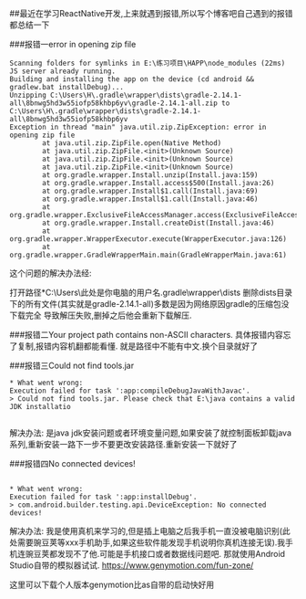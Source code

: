 
##最近在学习ReactNative开发,上来就遇到报错,所以写个博客吧自己遇到的报错都总结一下

###报错一error in opening zip file
```
Scanning folders for symlinks in E:\练习项目\HAPP\node_modules (22ms)
JS server already running.
Building and installing the app on the device (cd android && gradlew.bat installDebug)...
Unzipping C:\Users\H\.gradle\wrapper\dists\gradle-2.14.1-all\8bnwg5hd3w55iofp58khbp6yv\gradle-2.14.1-all.zip to C:\Users\H\.gradle\wrapper\dists\gradle-2.14.1-all\8bnwg5hd3w55iofp58khbp6yv
Exception in thread "main" java.util.zip.ZipException: error in opening zip file
        at java.util.zip.ZipFile.open(Native Method)
        at java.util.zip.ZipFile.<init>(Unknown Source)
        at java.util.zip.ZipFile.<init>(Unknown Source)
        at java.util.zip.ZipFile.<init>(Unknown Source)
        at org.gradle.wrapper.Install.unzip(Install.java:159)
        at org.gradle.wrapper.Install.access$500(Install.java:26)
        at org.gradle.wrapper.Install$1.call(Install.java:69)
        at org.gradle.wrapper.Install$1.call(Install.java:46)
        at org.gradle.wrapper.ExclusiveFileAccessManager.access(ExclusiveFileAccessManager.java:65)
        at org.gradle.wrapper.Install.createDist(Install.java:46)
        at org.gradle.wrapper.WrapperExecutor.execute(WrapperExecutor.java:126)
        at org.gradle.wrapper.GradleWrapperMain.main(GradleWrapperMain.java:61)
```
这个问题的解决办法经:

打开路径*C:\Users\此处是你电脑的用户名\.gradle\wrapper\dists
删除dists目录下的所有文件(其实就是gradle-2.14.1-all)多数是因为网络原因gradle的压缩包没下载完全
导致解压失败,删掉之后他会重新下载解压.

###报错二Your project path contains non-ASCII characters.
具体报错内容忘了复制,报错内容机翻都能看懂.
就是路径中不能有中文.换个目录就好了


###报错三Could not find tools.jar

```
* What went wrong:
Execution failed for task ':app:compileDebugJavaWithJavac'.
> Could not find tools.jar. Please check that E:\java contains a valid JDK installatio


```
解决办法:
是java jdk安装问题或者环境变量问题,如果安装了就控制面板卸载java系列,重新安装一路下一步不要更改安装路径.重新安装一下就好了

###报错四No connected devices!

```

* What went wrong:
Execution failed for task ':app:installDebug'.
> com.android.builder.testing.api.DeviceException: No connected devices!

```
解决办法:
我是使用真机来学习的,但是插上电脑之后我手机一直没被电脑识别(此处需要豌豆荚等xxx手机助手,如果这些软件能发现手机说明你真机连接无误).我手机连豌豆荚都发现不了他.可能是手机接口或者数据线问题吧.
那就使用Android Studio自带的模拟器试试.
https://www.genymotion.com/fun-zone/

这里可以下载个人版本genymotion比as自带的启动快好用


